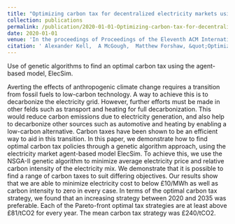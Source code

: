 ```yaml
---
title: "Optimizing carbon tax for decentralized electricity markets using an agent-based model"
collection: publications
permalink: /publication/2020-01-01-Optimizing-carbon-tax-for-decentralized-electricity-markets-using-an-agent-based-model
date: 2020-01-01
venue: 'In the proceedings of Proceedings of the Eleventh ACM International Conference on Future Energy Systems'
citation: ' Alexander Kell,  A McGough,  Matthew Forshaw, &quot;Optimizing carbon tax for decentralized electricity markets using an agent-based model.&quot; In the proceedings of Proceedings of the Eleventh ACM International Conference on Future Energy Systems, 2020.'
---
```


Use of genetic algorithms to find an optimal carbon tax using the agent-based model, ElecSim.

Averting the effects of anthropogenic climate change requires a transition from fossil fuels to low-carbon technology. A way to achieve this is to decarbonize the electricity grid. However, further efforts must be made in other felds such as transport and heating for full decarbonization. This would reduce carbon emissions due to electricity generation, and also help to decarbonize other sources such as automotive and heating by enabling a low-carbon alternative. Carbon taxes have been shown to be an efficient way to aid in this transition. In this paper, we demonstrate how to find optimal carbon tax policies through a genetic algorithm approach, using the electricity market agent-based model ElecSim. To achieve this, we use the NSGA-II genetic algorithm to minimize average electricity price and relative carbon intensity of the electricity mix. We demonstrate that it is possible to find a range of carbon taxes to suit differing objectives. Our results show that we are able to minimize electricity cost to below £10/MWh as well as carbon intensity to zero in every case. In terms of the optimal carbon tax strategy, we found that an increasing strategy between 2020 and 2035 was preferable. Each of the Pareto-front optimal tax strategies are at least above £81/tCO2 for every year. The mean carbon tax strategy was £240/tCO2.
